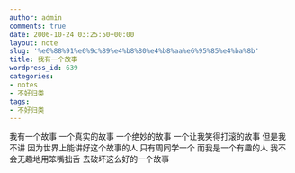 ```yaml
---
author: admin
comments: true
date: 2006-10-24 03:25:50+00:00
layout: note
slug: '%e6%88%91%e6%9c%89%e4%b8%80%e4%b8%aa%e6%95%85%e4%ba%8b'
title: 我有一个故事
wordpress_id: 639
categories:
- notes
- 不好归类
tags:
- 不好归类
---
```


我有一个故事
一个真实的故事
一个绝妙的故事
一个让我笑得打滚的故事
但是我不讲
因为世界上能讲好这个故事的人
只有周同学一个
而我是一个有趣的人
我不会无趣地用笨嘴拙舌
去破坏这么好的一个故事
